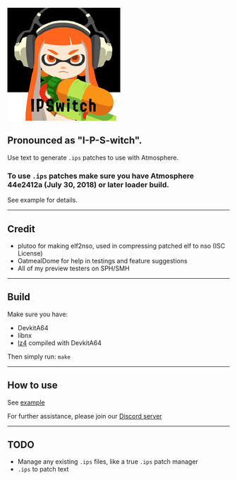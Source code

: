 ![IPSwitch](https://raw.githubusercontent.com/tkgstrator/ipswitch/master/icon.png)
## Pronounced as "I-P-S-witch".
Use text to generate `.ips` patches to use with Atmosphere.

### To use `.ips` patches make sure you have Atmosphere 44e2412a (July 30, 2018) or later loader build.

See example for details.

---
## Credit
- plutoo for making elf2nso, used in compressing patched elf to nso (ISC License)
- OatmealDome for help in testings and feature suggestions
- All of my preview testers on SPH/SMH

---
## Build
Make sure you have:
- DevkitA64
- libnx
- [lz4](https://github.com/lz4/lz4) compiled with DevkitA64

Then simply run: `make`

---
## How to use
See [example](example)

For further assistance, please join our [Discord server](https://discord.gg/v8Rueaf)

---
## TODO
- Manage any existing `.ips` files, like a true `.ips` patch manager
- `.ips` to patch text
